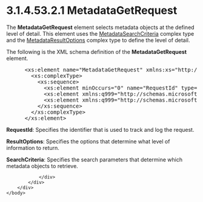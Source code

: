 <html dir="LTR" xmlns:mshelp="http://msdn.microsoft.com/mshelp" xmlns:ddue="http://ddue.schemas.microsoft.com/authoring/2003/5" xmlns:xlink="http://www.w3.org/1999/xlink" xmlns:tool="http://www.microsoft.com/tooltip">
    <head>
        <meta http-equiv="Content-Type" content="text/html; CHARSET=utf-8"></meta>
        <meta name="save" content="history"></meta>
        <title>3.1.4.53.2.1 MetadataGetRequest</title>
        <xml>
            <mshelp:toctitle title="3.1.4.53.2.1 MetadataGetRequest"></mshelp:toctitle>
            <mshelp:rltitle title="[MS-SSMDSWS-15]: MetadataGetRequest"></mshelp:rltitle>
            <mshelp:keyword index="A" term="9dbc7e0c-4305-4640-b6ed-2abdbcc243b3"></mshelp:keyword>
            <mshelp:attr name="DCSext.ContentType" value="open specification"></mshelp:attr>
            <mshelp:attr name="AssetID" value="9dbc7e0c-4305-4640-b6ed-2abdbcc243b3"></mshelp:attr>
            <mshelp:attr name="TopicType" value="kbRef"></mshelp:attr>
            <mshelp:attr name="DCSext.Title" value="[MS-SSMDSWS-15]: MetadataGetRequest" />
        </xml>
    </head>
    <body>
        <div id="header">
            <h1 class="heading">3.1.4.53.2.1 MetadataGetRequest</h1>
        </div>
        <div id="mainSection">
            <div id="mainBody">
                <div id="allHistory" class="saveHistory"></div>
                <div id="sectionSection0" class="section" name="collapseableSection">
                    

<p>The <b>MetadataGetRequest</b> element selects metadata
objects at the defined level of detail. This element uses the <a href="4160ce47-fa60-43b7-997f-7eac843accf3.html">MetadataSearchCriteria</a>
complex type and the <a href="836353f9-6f83-4d0d-af69-eacfeaa54ae7.html">MetadataResultOptions</a>
complex type to define the level of detail.</p>

<p>The following is the XML schema definition of the <b>MetadataGetRequest</b>
element.</p>

<dl>
<dd>
<div><pre> &lt;xs:element name=&quot;MetadataGetRequest&quot; xmlns:xs=&quot;http://www.w3.org/2001/XMLSchema&quot;&gt;
   &lt;xs:complexType&gt;
     &lt;xs:sequence&gt;
       &lt;xs:element minOccurs=&quot;0&quot; name=&quot;RequestId&quot; type=&quot;ser:guid&quot; /&gt;
       &lt;xs:element xmlns:q999=&quot;http://schemas.microsoft.com/sqlserver/masterdataservices/2009/09&quot; minOccurs=&quot;0&quot; name=&quot;ResultOptions&quot; nillable=&quot;true&quot; type=&quot;q999:MetadataResultOptions&quot; /&gt;
       &lt;xs:element xmlns:q999=&quot;http://schemas.microsoft.com/sqlserver/masterdataservices/2009/09&quot; minOccurs=&quot;0&quot; name=&quot;SearchCriteria&quot; nillable=&quot;true&quot; type=&quot;q999:MetadataSearchCriteria&quot; /&gt;
     &lt;/xs:sequence&gt;
   &lt;/xs:complexType&gt;
 &lt;/xs:element&gt;
</pre></div>
</dd></dl>

<p><b>RequestId</b>: Specifies the identifier that is
used to track and log the request.</p>

<p><b>ResultOptions</b>: Specifies the options that
determine what level of information to return.</p>

<p><b>SearchCriteria</b>: Specifies the search
parameters that determine which metadata objects to retrieve.</p>


                </div>
            </div>
        </div>
    </body>
</html>